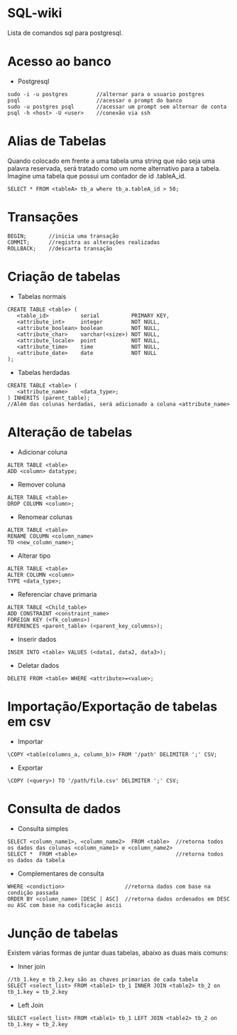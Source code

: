 # SQL-wiki
Lista de comandos sql para postgresql.

# Acesso ao banco
- Postgresql
```
sudo -i -u postgres         //alternar para o usuario postgres
psql                        //acessar o prompt do banco
sudo -u postgres psql       //acessar um prompt sem alternar de conta
psql -h <host> -U <user>    //conexão via ssh
```

# Alias de Tabelas
Quando colocado em frente a uma tabela uma string que não seja uma palavra reservada, será tratado como um nome alternativo para a tabela.
Imagine uma tabela <tableA> que possui um contador de id <tableA>.tableA_id.
```
SELECT * FROM <tableA> tb_a where tb_a.tableA_id > 50;
```

# Transações
```
BEGIN;       //inicia uma transação
COMMIT;      //registra as alterações realizadas
ROLLBACK;    //descarta transação
```

# Criação de tabelas

- Tabelas normais
```
CREATE TABLE <table> (
   <table_id>          serial          PRIMARY KEY,
   <attribute_int>     integer         NOT NULL,
   <attribute_boolean> boolean         NOT NULL,
   <attribute_char>    varchar(<size>) NOT NULL,
   <attribute_locale>  point           NOT NULL,
   <attribute_time>    time            NOT NULL,
   <attribute_date>    date            NOT NULL
);
```

- Tabelas herdadas
```
CREATE TABLE <table> (
   <attribute_name>    <data_type>;
) INHERITS (parent_table);
//Além das colunas herdadas, será adicionado a coluna <attribute_name>
```

# Alteração de tabelas

- Adicionar coluna
```
ALTER TABLE <table>
ADD <column> datatype;
```

- Remover coluna
```
ALTER TABLE <table>
DROP COLUMN <column>;
```

- Renomear colunas
```
ALTER TABLE <table>
RENAME COLUMN <column_name>
TO <new_column_name>;
```

- Alterar tipo
```
ALTER TABLE <table>
ALTER COLUMN <column>
TYPE <data_type>;
```

- Referenciar chave primaria
```
ALTER TABLE <Child_table>
ADD CONSTRAINT <constraint_name>
FOREIGN KEY (<fk_columns>)
REFERENCES <parent_table> (<parent_key_columns>);
```

- Inserir dados
```
INSER INTO <table> VALUES (<data1, data2, data3>);
```

- Deletar dados
```
DELETE FROM <table> WHERE <attribute>=<value>;
```

# Importação/Exportação de tabelas em csv

- Importar
```
\COPY <table(columns_a, column_b)> FROM '/path' DELIMITER ';' CSV;
```

- Exportar
```
\COPY (<query>) TO '/path/file.csv' DELIMITER ';' CSV;
```

# Consulta de dados

- Consulta simples
```
SELECT <column_name1>, <column_name2>  FROM <table>  //retorna todos os dados das colunas <column_name1> e <column_name2>
SELECT *  FROM <table>                               //retorna todos os dados da tabela
```
- Complementares de consulta
```
WHERE <condiction>                   //retorna dados com base na condição passada
ORDER BY <column_name> [DESC | ASC]  //retorna dados ordenados em DESC ou ASC com base na codificação ascii

```

# Junção de tabelas
Existem várias formas de juntar duas tabelas, abaixo as duas mais comuns:

- Inner join
```
//tb_1.key e tb_2.key são as chaves primarias de cada tabela
SELECT <select_list> FROM <table1> tb_1 INNER JOIN <table2> tb_2 on tb_1.key = tb_2.key
```

- Left Join
```
SELECT <select_list> FROM <table1> tb_1 LEFT JOIN <table2> tb_2 on tb_1.key = tb_2.key
```
